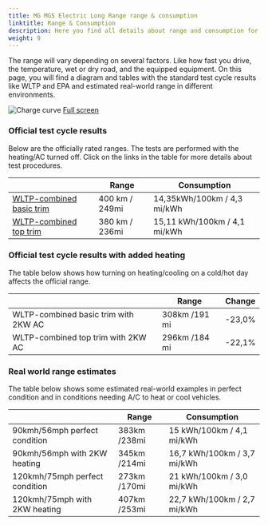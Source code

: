 ```yaml
---
title: MG MG5 Electric Long Range range & consumption
linktitle: Range & Consumption
description: Here you find all details about range and consumption for MG MG5 Electric Long Range.
weight: 9
---
```

<!-- markdownlint-disable MD033 -->

The range will vary depending on several factors. Like how fast you drive, the temperature, wet or dry road, and the equipped equipment. On this page, you will find a diagram and tables with the standard test cycle results like WLTP and EPA and estimated real-world range in different environments. 

![Charge curve](../range.svg  "Range information")
[Full screen](../range.svg)

### Official test cycle results

Below are the officially rated ranges. The tests are performed with the heating/AC turned off. Click on the links in the table for more details about test procedures. 

| | Range  | Consumption  |
|----|-----|------|
| [WLTP-combined basic trim](../../../../../guides/understandingrange/wltp/) | 400 km / 249mi |14,35kWh/100km / 4,3 mi/kWh | 
| [WLTP-combined top trim](../../../../../guides/understandingrange/wltp/) | 380 km / 236mi | 15,11 kWh/100km / 4,1 mi/kWh | 

### Official test cycle results with added heating

The table below shows how turning on heating/cooling on a cold/hot day affects the official range. 

| | Range  | Change  |
|----|-----|------|
| WLTP-combined basic trim with 2KW AC | 308km /191 mi | -23,0%|
| WLTP-combined top trim with 2KW AC | 296km /184 mi | -22,1%|

### Real world range estimates

The table below shows some estimated real-world examples in perfect condition and in conditions needing A/C to heat or cool vehicles. 

| | Range  | Consumption  |
|----|-----|------|
| 90kmh/56mph perfect condition | 383km /238mi| 15 kWh/100km / 4,1 mi/kWh |
| 90kmh/56mph with 2KW heating | 345km /214mi| 16,7 kWh/100km / 3,7 mi/kWh |
| 120kmh/75mph perfect condition | 273km /170mi| 21 kWh/100km / 3,0 mi/kWh |
| 120kmh/75mph with 2KW heating | 407km /253mi| 22,7 kWh/100km / 2,7 mi/kWh |
